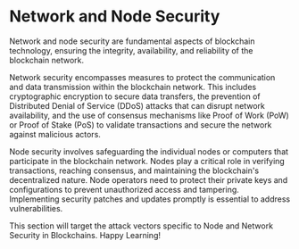 # Network and Node Security

Network and node security are fundamental aspects of blockchain technology, ensuring the integrity, availability, and reliability of the blockchain network.

Network security encompasses measures to protect the communication and data transmission within the blockchain network. This includes cryptographic encryption to secure data transfers, the prevention of Distributed Denial of Service (DDoS) attacks that can disrupt network availability, and the use of consensus mechanisms like Proof of Work (PoW) or Proof of Stake (PoS) to validate transactions and secure the network against malicious actors.

Node security involves safeguarding the individual nodes or computers that participate in the blockchain network. Nodes play a critical role in verifying transactions, reaching consensus, and maintaining the blockchain's decentralized nature. Node operators need to protect their private keys and configurations to prevent unauthorized access and tampering. Implementing security patches and updates promptly is essential to address vulnerabilities.

This section will target the attack vectors specific to Node and Network Security in Blockchains. Happy Learning!
